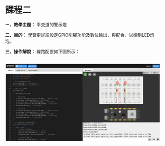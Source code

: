 # 課程二

**ㄧ、教學主題：** 平交道的警示燈
	
**二、目的：** 學習更詳細設定GPIO引腳功能及數位輸出，與配合，以控制LED燈泡。

**三、操作解說：** 線路配置如下圖所示：

<br>
<div align="center">
	<img src="./Wokwi截圖.png" alt="Editor" width="500">
</div>
<br>
